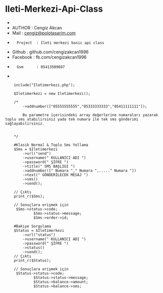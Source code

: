 # Ileti-Merkezi-Api-Class


*
*	AUTHOR   : Cengiz Akcan
*	Mail     : cengiz@polotasarim.com
*   	Project  : Ileti merkezi basic api class 
*	Github	 : github.com/cengizakcan1996
*	Facebook : fb.com/cengizakcan1996
*   	Gsm      : 05413509697
*



        include("Iletimerkezi.php");

        $Iletimerkezi = new Iletimerkezi();

		/*
			->addnumber(["05555555555","05333333333","05411111111"]);
			
			Bu parametre içerisindeki array değerlerine numaraları yazarak toplu sms atabilirsiniz yada tek numara ile tek sms gönderimi sağlayabilirsiniz.
			
			
		*/
		
        #Klasik Normal & Toplu Sms Yollama
        $Sms = $Iletimerkezi
			->url("send")
			->username(" KULLANICI ADI ")
			->password(" ŞİFRE ")
			->title(" SMS BAŞLIGI ")
			->addnumber([" Numara "," Numara ",....." Numara "])
			->text(" GÖNDERİLECEK MESAJ ")
			->sms()
			->send();

		// Çıktı
		print_r($Sms);
		
		// Sonuçlara erişmek için 
		 $Sms->status->code;	
                 $Sms->status->message;	
                 $Sms->order->id;

        #Bakiye Sorgulama
        $Status = $Iletimerkezi
			->url("status")
			->username(" KULLANICI ADI ")
			->password(" ŞİFRE ")
			->status()
			->send();
		// Çıktı
		print_r($Status);
		
		// Sonuçlara erişmek için 
		 $Status->status->code;	
                 $Status->status->message;	
                 $Status->balance->amount;
                 $Status->balance->sms;

